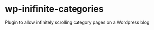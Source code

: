 wp-inifinite-categories
=======================

Plugin to allow infinitely scrolling category pages on a Wordpress blog
